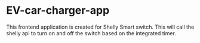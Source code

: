 # EV-car-charger-app
This frontend application is created for Shelly Smart switch. This will call the shelly api to turn on and off the switch based on the integrated timer. 
